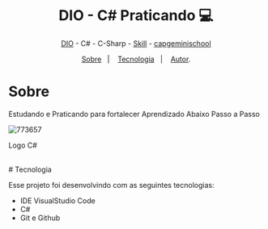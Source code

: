 <h1 align="center"> DIO - C# Praticando 💻 </h1>

<p align="center"> <a href="https://web.dio.me/home" target="_blank">DIO</a> - C# - C-Sharp - <a href="https://www.linkedin.com/in/valdemar-teider-5336b394/" target="_blank">Skill</a> - <a href="http://capgeminischool.brazilsouth.cloudapp.azure.com/" target="_blank">capgeminischool</a> </p>

<p align="center">
<a href="#sobre">Sobre</a>&nbsp;&nbsp;&nbsp|&nbsp;&nbsp;&nbsp;
<a href="#tecnologia">Tecnologia</a>&nbsp;&nbsp;&nbsp|&nbsp;&nbsp;&nbsp;
<a href="#autor">Autor</a>.</p>

# Sobre
Estudando e Praticando para fortalecer Aprendizado Abaixo Passo a Passo

![773657](https://github.com/1985Valdemar/DIO-C-Sharp/assets/114195427/1364016e-1e01-460f-9b43-251615441fd9)
<p> Logo C#</p>

<br>
# Tecnologia

Esse projeto foi desenvolvindo com as seguintes tecnologias:

- IDE VisualStudio Code
- C#
- Git e Github
  
